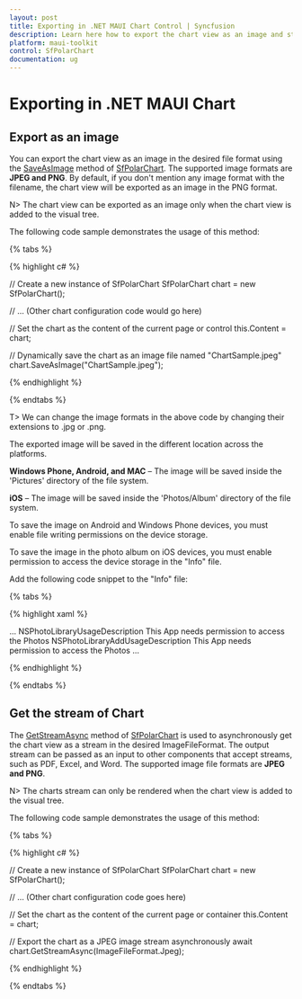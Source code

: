 ```yaml
---
layout: post
title: Exporting in .NET MAUI Chart Control | Syncfusion
description: Learn here how to export the chart view as an image and stream in the Syncfusion® .NET MAUI Chart (SfPolarChart) control.
platform: maui-toolkit
control: SfPolarChart
documentation: ug
---
```


# Exporting in .NET MAUI Chart

## Export as an image

You can export the chart view as an image in the desired file format using the [SaveAsImage](https://help.syncfusion.com/cr/maui-toolkit/Syncfusion.Maui.Toolkit.Charts.ChartBase.html#Syncfusion_Maui_Toolkit_Charts_ChartBase_SaveAsImage_System_String_) method of [SfPolarChart](https://help.syncfusion.com/cr/maui-toolkit/Syncfusion.Maui.Toolkit.Charts.SfPolarChart.html). The supported image formats are **JPEG and PNG**. By default, if you don't mention any image format with the filename, the chart view will be exported as an image in the PNG format.

N> The chart view can be exported as an image only when the chart view is added to the visual tree.

The following code sample demonstrates the usage of this method:

{% tabs %}

{% highlight c# %}

// Create a new instance of SfPolarChart
SfPolarChart chart = new SfPolarChart();

// ... (Other chart configuration code would go here)

// Set the chart as the content of the current page or control
this.Content = chart;

// Dynamically save the chart as an image file named "ChartSample.jpeg"
chart.SaveAsImage("ChartSample.jpeg");

{% endhighlight %}

{% endtabs %}

T> We can change the image formats in the above code by changing their extensions to .jpg or .png.

The exported image will be saved in the different location across the platforms.

**Windows Phone, Android, and MAC** – The image will be saved inside the 'Pictures' directory of the file system.

**iOS** – The image will be saved inside the 'Photos/Album' directory of the file system.

To save the image on Android and Windows Phone devices, you must enable file writing permissions on the device storage.

To save the image in the photo album on iOS devices, you must enable permission to access the device storage in the "Info" file. 

Add the following code snippet to the "Info" file:

{% tabs %}

{% highlight xaml %}

<dict>
    ...    
    <key>NSPhotoLibraryUsageDescription</key>    
    <string>This App needs permission to access the Photos</string>    
    <key>NSPhotoLibraryAddUsageDescription</key>    
    <string>This App needs permission to access the Photos</string> 
    ...
</dict>

{% endhighlight %}

{% endtabs %}

## Get the stream of Chart

The [GetStreamAsync](https://help.syncfusion.com/cr/maui-toolkit/Syncfusion.Maui.Toolkit.Charts.ChartBase.html#Syncfusion_Maui_Toolkit_Charts_ChartBase_GetStreamAsync_Syncfusion_Maui_Toolkit_ImageFileFormat_) method of [SfPolarChart](https://help.syncfusion.com/cr/maui-toolkit/Syncfusion.Maui.Toolkit.Charts.SfPolarChart.html) is used to asynchronously get the chart view as a stream in the desired ImageFileFormat. The output stream can be passed as an input to other components that accept streams, such as PDF, Excel, and Word. The supported image file formats are **JPEG and PNG**.

N> The charts stream can only be rendered when the chart view is added to the visual tree.

The following code sample demonstrates the usage of this method:

{% tabs %}

{% highlight c# %}

// Create a new instance of SfPolarChart
SfPolarChart chart = new SfPolarChart();

// ... (Other chart configuration code goes here)

// Set the chart as the content of the current page or container
this.Content = chart;

// Export the chart as a JPEG image stream asynchronously
await chart.GetStreamAsync(ImageFileFormat.Jpeg);

{% endhighlight %}

{% endtabs %}
